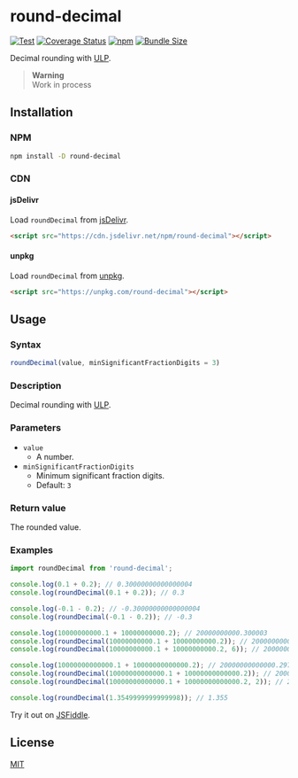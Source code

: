 # round-decimal

[![Test](https://github.com/nick-lai/round-decimal/actions/workflows/test.yml/badge.svg)](https://github.com/nick-lai/round-decimal/actions/workflows/test.yml)
[![Coverage Status](https://coveralls.io/repos/github/nick-lai/round-decimal/badge.svg?branch=main)](https://coveralls.io/github/nick-lai/round-decimal?branch=main)
[![npm](https://img.shields.io/npm/v/round-decimal)](https://www.npmjs.com/package/round-decimal)
[![Bundle Size](https://img.shields.io/bundlephobia/minzip/round-decimal)](https://bundlephobia.com/package/round-decimal)

Decimal rounding with [ULP](https://w.wiki/5xCp).

> **Warning**  
> Work in process

## Installation

### NPM

```bash
npm install -D round-decimal
```

### CDN

#### jsDelivr

Load `roundDecimal` from [jsDelivr](https://www.jsdelivr.com/package/npm/round-decimal).

```html
<script src="https://cdn.jsdelivr.net/npm/round-decimal"></script>
```

#### unpkg

Load `roundDecimal` from [unpkg](https://unpkg.com/round-decimal/dist/).

```html
<script src="https://unpkg.com/round-decimal"></script>
```

## Usage

### Syntax

```javascript
roundDecimal(value, minSignificantFractionDigits = 3)
```

### Description

Decimal rounding with [ULP](https://w.wiki/5xCp).

### Parameters

- `value`
  - A number.
- `minSignificantFractionDigits`
  - Minimum significant fraction digits.
  - Default: `3`

### Return value

The rounded value.

### Examples

```javascript
import roundDecimal from 'round-decimal';

console.log(0.1 + 0.2); // 0.30000000000000004
console.log(roundDecimal(0.1 + 0.2)); // 0.3

console.log(-0.1 - 0.2); // -0.30000000000000004
console.log(roundDecimal(-0.1 - 0.2)); // -0.3

console.log(10000000000.1 + 10000000000.2); // 20000000000.300003
console.log(roundDecimal(10000000000.1 + 10000000000.2)); // 20000000000.3
console.log(roundDecimal(10000000000.1 + 10000000000.2, 6)); // 20000000000.300003

console.log(10000000000000.1 + 10000000000000.2); // 20000000000000.297
console.log(roundDecimal(10000000000000.1 + 10000000000000.2)); // 20000000000000.297
console.log(roundDecimal(10000000000000.1 + 10000000000000.2, 2)); // 20000000000000.3

console.log(roundDecimal(1.3549999999999998)); // 1.355
```

Try it out on [JSFiddle](https://jsfiddle.net/nick_lai/h09dfL5o/).

## License

[MIT](https://github.com/nick-lai/round-decimal/blob/main/LICENSE)
